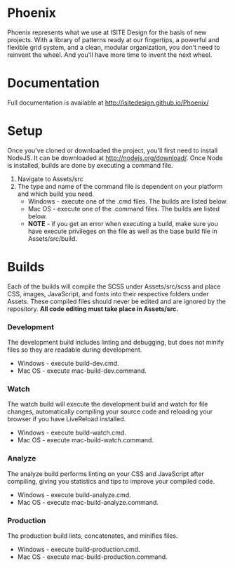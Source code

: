 Phoenix
===================
Phoenix represents what we use at ISITE Design for the basis of new projects. With a library of patterns ready at our fingertips, a powerful and flexible grid system, and a clean, modular organization, you don't need to reinvent the wheel. And you'll have more time to invent the next wheel.

# Documentation
Full documentation is available at http://isitedesign.github.io/Phoenix/

# Setup
Once you've cloned or downloaded the project, you'll first need to install NodeJS.  It can be downloaded at http://nodejs.org/download/.  Once Node is installed, builds are done by executing a command file.

1. Navigate to Assets/src
2. The type and name of the command file is dependent on your platform and which build you need.
    * Windows - execute one of the .cmd files.  The builds are listed below.  
    * Mac OS - execute one of the .command files.  The builds are listed below.
    * **NOTE** - if you get an error when executing a build, make sure you have execute privileges on the file as well as the base build file in Assets/src/build.

# Builds

Each of the builds will compile the SCSS under Assets/src/scss and place CSS, images, JavaScript, and fonts into their respective folders under Assets.  These compiled files should never be edited and are ignored by the repository.  **All code editing must take place in Assets/src.**

### Development
The development build includes linting and debugging, but does not minify files so they are readable during development.
* Windows - execute build-dev.cmd.
* Mac OS - execute mac-build-dev.command.

### Watch
The watch build will execute the development build and watch for file changes, automatically compiling your source code and reloading your browser if you have LiveReload installed.
* Windows - execute build-watch.cmd.
* Mac OS - execute mac-build-watch.command.

### Analyze
The analyze build performs linting on your CSS and JavaScript after compiling, giving you statistics and tips to improve your compiled code.
* Windows - execute build-analyze.cmd.
* Mac OS - execute mac-build-analyze.command.

### Production
The production build lints, concatenates, and minifies files.
* Windows - execute build-production.cmd.
* Mac OS - execute mac-build-production.command.

